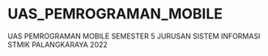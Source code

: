 # UAS_PEMROGRAMAN_MOBILE
UAS PEMROGRAMAN MOBILE SEMESTER 5 JURUSAN SISTEM INFORMASI STMIK PALANGKARAYA 2022
